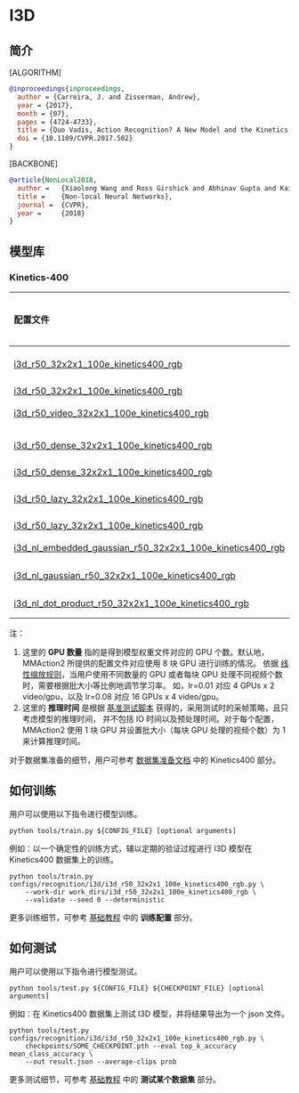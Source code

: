 # I3D

## 简介

[ALGORITHM]

```BibTeX
@inproceedings{inproceedings,
  author = {Carreira, J. and Zisserman, Andrew},
  year = {2017},
  month = {07},
  pages = {4724-4733},
  title = {Quo Vadis, Action Recognition? A New Model and the Kinetics Dataset},
  doi = {10.1109/CVPR.2017.502}
}
```

[BACKBONE]

```BibTeX
@article{NonLocal2018,
  author =   {Xiaolong Wang and Ross Girshick and Abhinav Gupta and Kaiming He},
  title =    {Non-local Neural Networks},
  journal =  {CVPR},
  year =     {2018}
}
```

## 模型库

### Kinetics-400

|配置文件 | 分辨率 | GPU 数量 | 主干网络 |预训练| top1 准确率| top5 准确率 | 推理时间 (video/s) | GPU 显存占用 (M)| ckpt | log| json|
|:--|:--:|:--:|:--:|:--:|:--:|:--:|:--:|:--:|:--:|:--:|:--:|
|[i3d_r50_32x2x1_100e_kinetics400_rgb](/configs/recognition/i3d/i3d_r50_32x2x1_100e_kinetics400_rgb.py) |340x256|8| ResNet50|ImageNet |72.68|90.78|1.7 (320x3 frames)| 5170|[ckpt](https://download.openmmlab.com/mmaction/recognition/i3d/i3d_r50_32x2x1_100e_kinetics400_rgb/i3d_r50_32x2x1_100e_kinetics400_rgb_20200614-c25ef9a4.pth) | [log](https://download.openmmlab.com/mmaction/recognition/i3d/i3d_r50_32x2x1_100e_kinetics400_rgb/20200614_060456.log)| [json](https://download.openmmlab.com/mmaction/recognition/i3d/i3d_r50_32x2x1_100e_kinetics400_rgb/20200614_060456.log.json)|
|[i3d_r50_32x2x1_100e_kinetics400_rgb](/configs/recognition/i3d/i3d_r50_32x2x1_100e_kinetics400_rgb.py) |短边 256|8| ResNet50|ImageNet | 73.27|90.92|x|5170|[ckpt](https://download.openmmlab.com/mmaction/recognition/i3d/i3d_r50_256p_32x2x1_100e_kinetics400_rgb/i3d_r50_256p_32x2x1_100e_kinetics400_rgb_20200801-7d9f44de.pth)|[log](https://download.openmmlab.com/mmaction/recognition/i3d/i3d_r50_256p_32x2x1_100e_kinetics400_rgb/20200725_031555.log)|[json](https://download.openmmlab.com/mmaction/recognition/i3d/i3d_r50_256p_32x2x1_100e_kinetics400_rgb/20200725_031555.log.json)|
|[i3d_r50_video_32x2x1_100e_kinetics400_rgb](/configs/recognition/i3d/i3d_r50_video_32x2x1_100e_kinetics400_rgb.py)|短边 256p|8| ResNet50 |ImageNet|72.85 |90.75 |x|5170|[ckpt](https://download.openmmlab.com/mmaction/recognition/i3d/i3d_r50_video_32x2x1_100e_kinetics400_rgb/i3d_r50_video_32x2x1_100e_kinetics400_rgb_20200826-e31c6f52.pth)|[log](https://download.openmmlab.com/mmaction/recognition/i3d/i3d_r50_video_32x2x1_100e_kinetics400_rgb/20200706_143014.log)|[json](https://download.openmmlab.com/mmaction/recognition/i3d/i3d_r50_video_32x2x1_100e_kinetics400_rgb/20200706_143014.log.json)|
|[i3d_r50_dense_32x2x1_100e_kinetics400_rgb](/configs/recognition/i3d/i3d_r50_dense_32x2x1_100e_kinetics400_rgb.py) |340x256|8x2| ResNet50| ImageNet|72.77|90.57|1.7 (320x3 frames)| 5170| [ckpt](https://download.openmmlab.com/mmaction/recognition/i3d/i3d_r50_dense_32x2x1_100e_kinetics400_rgb/i3d_r50_dense_32x2x1_100e_kinetics400_rgb_20200616-2bbb4361.pth) | [log](https://download.openmmlab.com/mmaction/recognition/i3d/i3d_r50_dense_32x2x1_100e_kinetics400_rgb/20200616_230011.log)| [json](https://download.openmmlab.com/mmaction/recognition/i3d/i3d_r50_dense_32x2x1_100e_kinetics400_rgb/20200616_230011.log.json)|
|[i3d_r50_dense_32x2x1_100e_kinetics400_rgb](/configs/recognition/i3d/i3d_r50_dense_32x2x1_100e_kinetics400_rgb.py) |短边 256|8| ResNet50| ImageNet|73.48|91.00|x| 5170| [ckpt](https://download.openmmlab.com/mmaction/recognition/i3d/i3d_r50_dense_256p_32x2x1_100e_kinetics400_rgb/i3d_r50_dense_256p_32x2x1_100e_kinetics400_rgb_20200725-24eb54cc.pth)|[log](https://download.openmmlab.com/mmaction/recognition/i3d/i3d_r50_dense_256p_32x2x1_100e_kinetics400_rgb/20200725_031604.log)|[json](https://download.openmmlab.com/mmaction/recognition/i3d/i3d_r50_dense_256p_32x2x1_100e_kinetics400_rgb/20200725_031604.log.json)|
|[i3d_r50_lazy_32x2x1_100e_kinetics400_rgb](/configs/recognition/i3d/i3d_r50_lazy_32x2x1_100e_kinetics400_rgb.py) |340x256|8| ResNet50 |ImageNet|72.32|90.72|1.8 (320x3 frames)| 5170| [ckpt](https://download.openmmlab.com/mmaction/recognition/i3d/i3d_r50_fast_32x2x1_100e_kinetics400_rgb/i3d_r50_fast_32x2x1_100e_kinetics400_rgb_20200612-000e4d2a.pth) | [log](https://download.openmmlab.com/mmaction/recognition/i3d/i3d_r50_fast_32x2x1_100e_kinetics400_rgb/20200612_233836.log)| [json](https://download.openmmlab.com/mmaction/recognition/i3d/i3d_r50_fast_32x2x1_100e_kinetics400_rgb/20200612_233836.log.json)|
|[i3d_r50_lazy_32x2x1_100e_kinetics400_rgb](/configs/recognition/i3d/i3d_r50_lazy_32x2x1_100e_kinetics400_rgb.py) |短边 256|8| ResNet50| ImageNet|73.24|90.99|x| 5170| [ckpt](https://download.openmmlab.com/mmaction/recognition/i3d/i3d_r50_fast_256p_32x2x1_100e_kinetics400_rgb/i3d_r50_fast_256p_32x2x1_100e_kinetics400_rgb_20200817-4e90d1d5.pth)| [log](https://download.openmmlab.com/mmaction/recognition/i3d/i3d_r50_fast_256p_32x2x1_100e_kinetics400_rgb/20200725_031457.log) | [json](https://download.openmmlab.com/mmaction/recognition/i3d/i3d_r50_fast_256p_32x2x1_100e_kinetics400_rgb/20200725_031457.log.json) |
|[i3d_nl_embedded_gaussian_r50_32x2x1_100e_kinetics400_rgb](/configs/recognition/i3d/i3d_nl_embedded_gaussian_r50_32x2x1_100e_kinetics400_rgb.py)|短边 256p|8x4| ResNet50 |ImageNet|74.71|91.81|x|6438|[ckpt](https://download.openmmlab.com/mmaction/recognition/i3d/i3d_nl_embedded_gaussian_r50_32x2x1_100e_kinetics400_rgb/i3d_nl_embedded_gaussian_r50_32x2x1_100e_kinetics400_rgb_20200813-6e6aef1b.pth)|[log](https://download.openmmlab.com/mmaction/recognition/i3d/i3d_nl_embedded_gaussian_r50_32x2x1_100e_kinetics400_rgb/20200813_034054.log)|[json](https://download.openmmlab.com/mmaction/recognition/i3d/i3d_nl_embedded_gaussian_r50_32x2x1_100e_kinetics400_rgb/20200813_034054.log.json)|
|[i3d_nl_gaussian_r50_32x2x1_100e_kinetics400_rgb](/configs/recognition/i3d/i3d_nl_gaussian_r50_32x2x1_100e_kinetics400_rgb.py)|短边 256p|8x4| ResNet50 |ImageNet|73.37|91.26|x|4944|[ckpt](https://download.openmmlab.com/mmaction/recognition/i3d/i3d_nl_gaussian_r50_32x2x1_100e_kinetics400_rgb/i3d_nl_gaussian_r50_32x2x1_100e_kinetics400_rgb_20200815-17f84aa2.pth)|[log](https://download.openmmlab.com/mmaction/recognition/i3d/i3d_nl_gaussian_r50_32x2x1_100e_kinetics400_rgb/20200813_034909.log)|[json](https://download.openmmlab.com/mmaction/recognition/i3d/i3d_nl_gaussian_r50_32x2x1_100e_kinetics400_rgb/20200813_034909.log.json)|
|[i3d_nl_dot_product_r50_32x2x1_100e_kinetics400_rgb](/configs/recognition/i3d/i3d_nl_dot_product_r50_32x2x1_100e_kinetics400_rgb.py)|短边 256p|8x4| ResNet50 |ImageNet|73.92|91.59|x|4832|[ckpt](https://download.openmmlab.com/mmaction/recognition/i3d/i3d_nl_dot_product_r50_32x2x1_100e_kinetics400_rgb/i3d_nl_dot_product_r50_32x2x1_100e_kinetics400_rgb_20200814-7c30d5bb.pth)|[log](https://download.openmmlab.com/mmaction/recognition/i3d/i3d_nl_dot_product_r50_32x2x1_100e_kinetics400_rgb/20200814_044208.log)|[json](https://download.openmmlab.com/mmaction/recognition/i3d/i3d_nl_dot_product_r50_32x2x1_100e_kinetics400_rgb/20200814_044208.log.json)|

注：

1. 这里的 **GPU 数量** 指的是得到模型权重文件对应的 GPU 个数。默认地，MMAction2 所提供的配置文件对应使用 8 块 GPU 进行训练的情况。
   依据 [线性缩放规则](https://arxiv.org/abs/1706.02677)，当用户使用不同数量的 GPU 或者每块 GPU 处理不同视频个数时，需要根据批大小等比例地调节学习率。
   如，lr=0.01 对应 4 GPUs x 2 video/gpu，以及 lr=0.08 对应 16 GPUs x 4 video/gpu。
2. 这里的 **推理时间** 是根据 [基准测试脚本](/tools/analysis/benchmark.py) 获得的，采用测试时的采帧策略，且只考虑模型的推理时间，
   并不包括 IO 时间以及预处理时间。对于每个配置，MMAction2 使用 1 块 GPU 并设置批大小（每块 GPU 处理的视频个数）为 1 来计算推理时间。

对于数据集准备的细节，用户可参考 [数据集准备文档](/docs_zh_CN/data_preparation.md) 中的 Kinetics400 部分。

## 如何训练

用户可以使用以下指令进行模型训练。

```shell
python tools/train.py ${CONFIG_FILE} [optional arguments]
```

例如：以一个确定性的训练方式，辅以定期的验证过程进行 I3D 模型在 Kinetics400 数据集上的训练。

```shell
python tools/train.py configs/recognition/i3d/i3d_r50_32x2x1_100e_kinetics400_rgb.py \
    --work-dir work_dirs/i3d_r50_32x2x1_100e_kinetics400_rgb \
    --validate --seed 0 --deterministic
```

更多训练细节，可参考 [基础教程](/docs_zh_CN/getting_started.md#训练配置) 中的 **训练配置** 部分。

## 如何测试

用户可以使用以下指令进行模型测试。

```shell
python tools/test.py ${CONFIG_FILE} ${CHECKPOINT_FILE} [optional arguments]
```

例如：在 Kinetics400 数据集上测试 I3D 模型，并将结果导出为一个 json 文件。

```shell
python tools/test.py configs/recognition/i3d/i3d_r50_32x2x1_100e_kinetics400_rgb.py \
    checkpoints/SOME_CHECKPOINT.pth --eval top_k_accuracy mean_class_accuracy \
    --out result.json --average-clips prob
```

更多测试细节，可参考 [基础教程](/docs_zh_CN/getting_started.md#测试某个数据集) 中的 **测试某个数据集** 部分。
